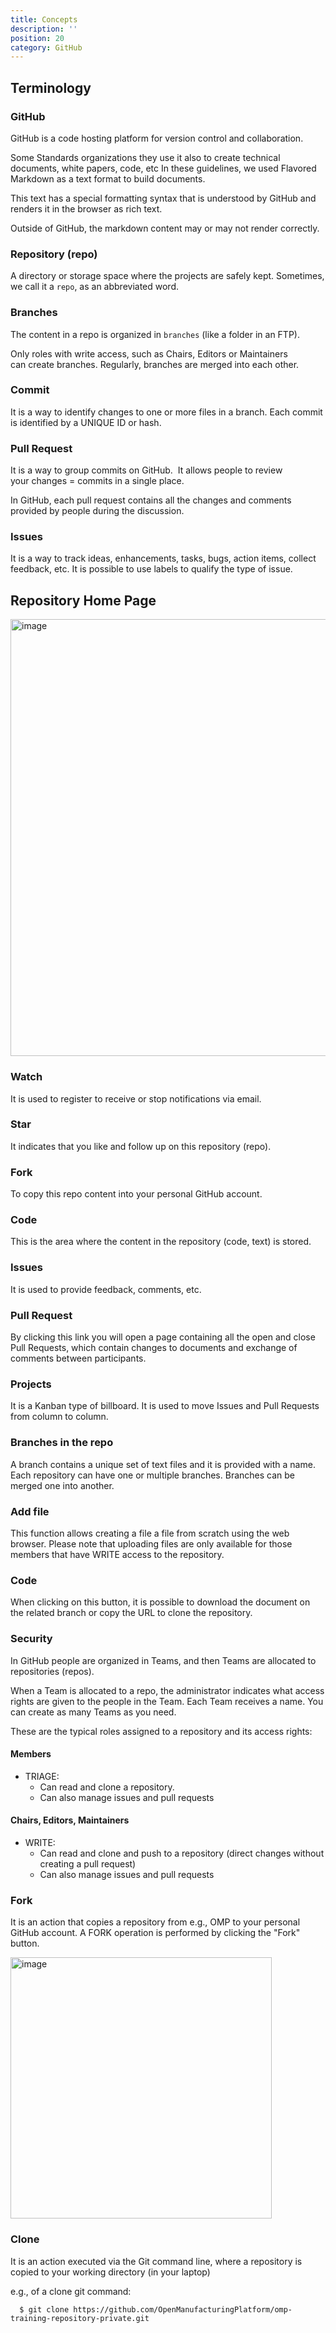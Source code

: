 ```yaml
---
title: Concepts
description: ''
position: 20
category: GitHub
---
```


## Terminology

### GitHub
GitHub is a code hosting platform for version control and collaboration.

Some Standards organizations they use it also to create technical documents, white papers, code, etc
In these guidelines, we used Flavored Markdown as a text format to build documents.

This text has a special formatting syntax that is understood by GitHub and renders it in the browser as rich text.

<alert>
Outside of GitHub, the markdown content may or may not render correctly.
</alert>

### Repository (repo)
A directory or storage space where the projects are safely kept. Sometimes, we call it a `repo`, as an abbreviated word.

### Branches
The content in a repo is organized in `branches` (like a folder in an FTP).

Only roles with write access, such as Chairs, Editors or Maintainers can create branches. Regularly, branches are merged into each other.

### Commit
It is a way to identify changes to one or more files in a branch. Each commit is identified by a UNIQUE ID or hash.

### Pull Request
It is a way to group commits on GitHub. 
It allows people to review your changes = commits in a single place.

In GitHub, each pull request contains all the changes and comments provided by people during the discussion.

### Issues
It is a way to track ideas, enhancements, tasks, bugs, action items, collect feedback, etc.
It is possible to use labels to qualify the type of issue.

## Repository Home Page

<img width="699" alt="image" src="https://user-images.githubusercontent.com/3258579/182497904-8c11da1a-9f8d-4a94-b6c2-3451cd50ca7b.png">

### Watch
It is used to register to receive or stop notifications via email.

### Star
It indicates that you like and follow up on this repository (repo).

### Fork
To copy this repo content into your personal GitHub account.

### Code
This is the area where the content in the repository (code, text) is stored.

### Issues
It is used to provide feedback, comments, etc.

### Pull Request
By clicking this link you will open a page containing all the open and close Pull Requests, which contain changes to documents and exchange of comments between participants.

### Projects
It is a Kanban type of billboard. It is used to move Issues and Pull Requests from column to column. 

### Branches in the repo
A branch contains a unique set of text files and it is provided with a name. Each repository can have one or multiple branches. Branches can be merged one into another. 

### Add file
This function allows creating a file a file from scratch using the web browser. Please note that uploading files are only available for those members that have WRITE access to the repository.

### Code
When clicking on this button, it is possible to download the document on the related branch or copy the URL to clone the repository.

### Security
In GitHub people are organized in Teams, and then Teams are allocated to repositories (repos).

When a Team is allocated to a repo, the administrator indicates what access rights are given to the people in the Team. Each Team receives a name. You can create as many Teams as you need.

These are the typical roles assigned to a repository and its access rights:
#### Members
* TRIAGE: 
  * Can read and clone a repository. 
  * Can also manage issues and pull requests

#### Chairs, Editors, Maintainers
* WRITE:
  * Can read and clone and push to a repository (direct changes without creating a pull request)
  * Can also manage issues and pull requests

### Fork
It is an action that copies a repository from e.g., OMP to your personal GitHub account.
A FORK operation is performed by clicking the "Fork" button.

<img width="418" alt="image" src="https://user-images.githubusercontent.com/3258579/182501211-3ec3a208-ebda-439d-91e5-90032ec0d64a.png">

### Clone
It is an action executed via the Git command line, where a repository is copied to your working directory (in your laptop)

e.g., of a clone git command:

```git
  $ git clone https://github.com/OpenManufacturingPlatform/omp-training-repository-private.git
```
